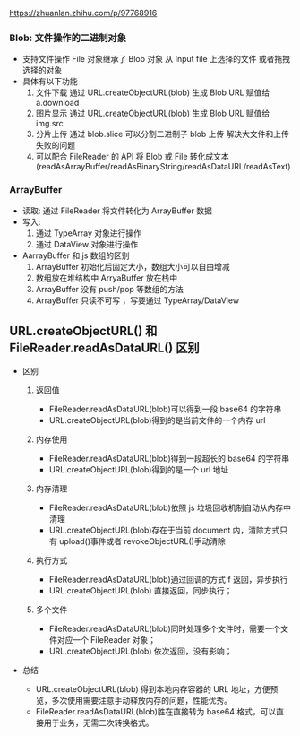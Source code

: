 https://zhuanlan.zhihu.com/p/97768916

### Blob: 文件操作的二进制对象

- 支持文件操作 File 对象继承了 Blob 对象 从 Input file 上选择的文件 或者拖拽选择的对象
- 具体有以下功能
  1.  文件下载 通过 URL.createObjectURL(blob) 生成 Blob URL 赋值给 a.download
  2.  图片显示 通过 URL.createObjectURL(blob) 生成 Blob URL 赋值给 img.src
  3.  分片上传 通过 blob.slice 可以分割二进制子 blob 上传 解决大文件和上传失败的问题
  4.  可以配合 FileReader 的 API 将 Blob 或 File 转化成文本(readAsArrayBuffer/readAsBinaryString/readAsDataURL/readAsText)

### ArrayBuffer

- 读取: 通过 FileReader 将文件转化为 ArrayBuffer 数据
- 写入:
  1.  通过 TypeArray 对象进行操作
  2.  通过 DataView 对象进行操作
- AarrayBuffer 和 js 数组的区别
  1.  ArrayBuffer 初始化后固定大小，数组大小可以自由增减
  2.  数组放在堆结构中 ArryaBuffer 放在栈中
  3.  ArrayBuffer 没有 push/pop 等数组的方法
  4.  ArrayBuffer 只读不可写 ，写要通过 TypeArray/DataView

## URL.createObjectURL() 和 FileReader.readAsDataURL() 区别

- 区别

  1.  返回值

      - FileReader.readAsDataURL(blob)可以得到一段 base64 的字符串
      - URL.createObjectURL(blob)得到的是当前文件的一个内存 url

  2.  内存使用

      - FileReader.readAsDataURL(blob)得到一段超长的 base64 的字符串
      - URL.createObjectURL(blob)得到的是一个 url 地址

  3.  内存清理

      - FileReader.readAsDataURL(blob)依照 js 垃圾回收机制自动从内存中清理
      - URL.createObjectURL(blob)存在于当前 document 内，清除方式只有 upload()事件或者 revokeObjectURL()手动清除

  4.  执行方式

      - FileReader.readAsDataURL(blob)通过回调的方式 f 返回，异步执行
      - URL.createObjectURL(blob) 直接返回，同步执行；

  5.  多个文件
  
      - FileReader.readAsDataURL(blob)同时处理多个文件时，需要一个文件对应一个 FileReader 对象；
      - URL.createObjectURL(blob) 依次返回，没有影响；

- 总结
  - URL.createObjectURL(blob) 得到本地内存容器的 URL 地址，方便预览，多次使用需要注意手动释放内存的问题，性能优秀。
  - FileReader.readAsDataURL(blob)胜在直接转为 base64 格式，可以直接用于业务，无需二次转换格式。
